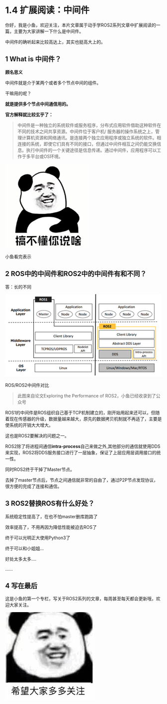 # 1.4 扩展阅读：中间件

你好，我是小鱼，欢迎关注，本片文章属于动手学ROS2系列文章中扩展阅读的一篇，主要为大家讲解一下什么是中间件。

中间件的确听起来比较高达上，其实也挺高大上的。



## 1 What is 中间件？

**顾名思义**

中间件就是介于某两个或者多个节点中间的组件。

干嘛用的呢？

**就是提供多个节点中间通信用的。**

**官方解释就比较玄乎了：**

> 中间件是一种独立的系统软件或服务程序，分布式应用软件借助这种软件在不同的技术之间共享资源。中间件位于客户机/ 服务器的操作系统之上，管理计算机资源和网络通讯。是连接两个独立应用程序或独立系统的软件。相连接的系统，即使它们具有不同的接口，但通过中间件相互之间仍能交换信息。执行中间件的一个关键途径是信息传递。通过中间件，应用程序可以工作于多平台或OS环境。

![img](1.4扩展阅读_中间件/imgs/v2-e6dbd2aa59c57d6bda2fcb25d83f1a34_b.png)

小鱼看完表示



## 2 ROS中的中间件和ROS2中的中间件有和不同？

答：长的不同

![img](1.4扩展阅读_中间件/imgs/v2-471abbce0a08b249637dc603f56dc9cf_b.png)

ROS/ROS2中间件对比

> 此图来自论文Exploring the Performance of ROS2，小鱼已经收录到了公众号

ROS1的中间件是ROS组织自己基于TCP机制建立的，刚开始用起来还可以，但随着现在传感器的升级，数据量越来越大，原先的数据拷贝机制就不再适了，主要是使系统的开销大大增大。

这也是ROS2要解决的问题之一。

ROS2除了将进程间通信**intra-process**自己来做之外,其他部分的通信就使用DDS来实现，ROS2将DDS服务接口进行了一层抽象，保证了上层应用层调用接口的统一性。

同时ROS2终于干掉了Master节点。

去掉了master节点后，节点之间通信就非常的自由了，通过P2P节点发现协议，很方便的完成了连接和通信。

## 3  ROS2替换ROS有什么好处？

系统稳定性提高了，在也不怕master删库跑路了

效率提高了，不用再因为降低性能被迫去ROS了

终于可以光明正大使用Python3了

终于可以和小姐姐...

好处太多太多....

......





## 4 写在最后

这是小鱼的第一个专栏，写关于ROS2系列的文章，每周甚至每天都会更新哦，欢迎大家关注。



![img](1.4扩展阅读_中间件/imgs/v2-9ac28902f8d0032c6d4d9ba13b1e4f6b_720w.png)